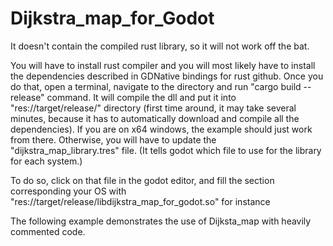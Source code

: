 # Dijkstra_map_for_Godot

It doesn't contain the compiled rust library, so it will not work off the bat.

You will have to install rust compiler and you will most likely have to install the dependencies described in GDNative bindings for rust github. Once you do that, open a terminal, navigate to the directory and run "cargo build --release" command. It will compile the dll and put it into "res://target/release/" directory (first time around, it may take several minutes, because it has to automatically download and compile all the dependencies). If you are on x64 windows, the example should just work from there. Otherwise, you will have to update the "dijkstra_map_library.tres" file. (It tells godot which file to use for the library for each system.)

To do so, click on that file in the godot editor, and fill the section corresponding your OS with "res://target/release/libdijkstra_map_for_godot.so" for instance

The following example demonstrates the use of Dijksta_map with heavily commented code.
